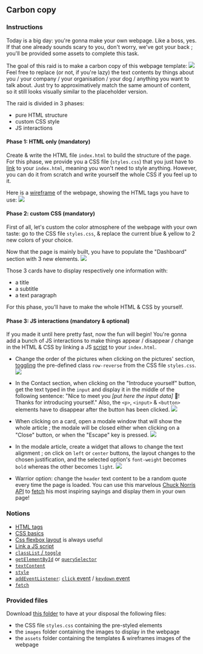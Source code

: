 ## Carbon copy

### Instructions

Today is a big day: you're gonna make your own webpage. Like a boss, yes.
If that one already sounds scary to you, don't worry, we've got your back ; you'll be provided some assets to complete this task.

The goal of this raid is to make a carbon copy of this webpage template:
![](https://raw.githubusercontent.com/01-edu/public/master/subjects/carbon-copy/page-template.jpg)
Feel free to replace (or not, if you're lazy) the text contents by things about you / your company / your organisation / your dog / anything you want to talk about. Just try to approximatively match the same amount of content, so it still looks visually similar to the placeholder version.

The raid is divided in 3 phases:

- pure HTML structure
- custom CSS style
- JS interactions

#### Phase 1: HTML only (mandatory)

Create & write the HTML file `index.html` to build the structure of the page.
For this phase, we provide you a CSS file (`styles.css`) that you just have to [link](https://developer.mozilla.org/en-US/docs/Web/HTML/Element/link) to your `index.html`, meaning you won't need to style anything. However, you can do it from scratch and write yourself the whole CSS if you feel up to it.

Here is a [wireframe](https://en.wikipedia.org/wiki/Website_wireframe) of the webpage, showing the HTML tags you have to use:
![](https://raw.githubusercontent.com/01-edu/public/master/subjects/carbon-copy/page-wireframe.jpg)

#### Phase 2: custom CSS (mandatory)

First of all, let's custom the color atmosphere of the webpage with your own taste: go to the CSS file `styles.css`, & replace the current blue & yellow to 2 new colors of your choice.

Now that the page is mainly built, you have to populate the "Dashboard" section with 3 new elements.
![](https://raw.githubusercontent.com/01-edu/public/master/subjects/carbon-copy/dashboard-template.jpg)

Those 3 cards have to display respectively one information with:

- a title
- a subtitle
- a text paragraph

For this phase, you'll have to make the whole HTML & CSS by yourself.

#### Phase 3: JS interactions (mandatory & optional)

If you made it until here pretty fast, now the fun will begin! You're gonna add a bunch of JS interactions to make things appear / disappear / change in the HTML & CSS by linking a JS [script](https://developer.mozilla.org/en-US/docs/Web/HTML/Element/script) to your `index.html`.

- Change the order of the pictures when clicking on the pictures' section, [toggling](https://developer.mozilla.org/fr/docs/Web/API/Element/classList) the pre-defined class `row-reverse` from the CSS file `styles.css`.
![](https://raw.githubusercontent.com/01-edu/public/master/subjects/carbon-copy/images-order.gif)

- In the Contact section, when clicking on the "Introduce yourself" button, get the text typed in the `input` and display it in the middle of the following sentence: "Nice to meet you _[put here the input data]_ 👋! Thanks for introducing yourself." Also, the `<p>`, `<input>` & `<button>` elements have to disappear after the button has been clicked.
![](https://raw.githubusercontent.com/01-edu/public/master/subjects/carbon-copy/contact-input.gif)

- When clicking on a card, open a modale window that will show the whole article ; the modale will be closed either when clicking on a "Close" button, or when the "Escape" key is pressed.
![](https://raw.githubusercontent.com/01-edu/public/master/subjects/carbon-copy/modale.gif)

- In the modale article, create a widget that allows to change the text alignment ; on click on `left` or `center` buttons, the layout changes to the chosen justification, and the selected option's `font-weight` becomes `bold` whereas the other becomes `light`.
![](https://raw.githubusercontent.com/01-edu/public/master/subjects/carbon-copy/text-alignment.gif)

- Warrior option: change the `header` text content to be a random quote every time the page is loaded. You can use this marvelous [Chuck Norris API](https://api.chucknorris.io/) to [fetch](https://developer.mozilla.org/en-US/docs/Web/API/Fetch_API/Using_Fetch) his most inspiring sayings and display them in your own page!

### Notions

- [HTML tags](https://developer.mozilla.org/en-US/docs/Web/HTML/Element)
- [CSS basics](https://developer.mozilla.org/en-US/docs/Learn/Getting_started_with_the_web/CSS_basics)
- [Css flexbox layout](https://developer.mozilla.org/en-US/docs/Web/CSS/CSS_Flexible_Box_Layout/Basic_Concepts_of_Flexbox) is always useful
- [Link a JS script](https://developer.mozilla.org/en-US/docs/Web/HTML/Element/script)
- [`classList` / `toggle`](https://developer.mozilla.org/fr/docs/Web/API/Element/classList)
- [`getElementById`](https://developer.mozilla.org/en-US/docs/Web/API/Document/getElementById) or [`querySelector`](https://developer.mozilla.org/en-US/docs/Web/API/Element/querySelector)
- [`textContent`](https://developer.mozilla.org/en-US/docs/Web/API/Node/textContent)
- [`style`](https://developer.mozilla.org/fr/docs/Web/API/HTMLElement/style)
- [`addEventListener`](https://developer.mozilla.org/fr/docs/Web/API/EventTarget/addEventListener): [`click` event](https://developer.mozilla.org/en-US/docs/Web/API/Element/click_event) / [`keydown` event](https://developer.mozilla.org/en-US/docs/Web/API/Element/keydown_event)
- [`fetch`](https://developer.mozilla.org/en-US/docs/Web/API/Fetch_API/Using_Fetch)

### Provided files

Download [this folder](https://assets.01-edu.org/carbon-copy) to have at your disposal the following files:

- the CSS file `styles.css` containing the pre-styled elements
- the `images` folder containing the images to display in the webpage
- the `assets` folder containing the templates & wireframes images of the webpage
